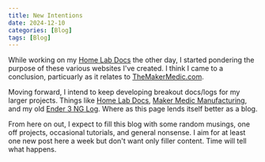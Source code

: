 ```yaml
---
title: New Intentions
date: 2024-12-10
categories: [Blog]
tags: [Blog]
---
```


While working on my [Home Lab Docs]() the other day, I started pondering the purpose of these various websites I've created. I think I came to a conclusion, particuarly as it relates to [TheMakerMedic.com](/).

Moving forward, I intend to keep developing breakout docs/logs for my larger projects. Things like [Home Lab Docs](https://homelabdocs.themakermedic.com), [Maker Medic Manufacturing](https://www.makermedicmfg.com), and my old [Ender 3 NG Log](https://e3nglog.themakermedic.com). Where as this page lends itself better as a blog.

From here on out, I expect to fill this blog with some random musings, one off projects, occasional tutorials, and general nonsense. I aim for at least one new post here a week but don't want only filler content. Time will tell what happens.

